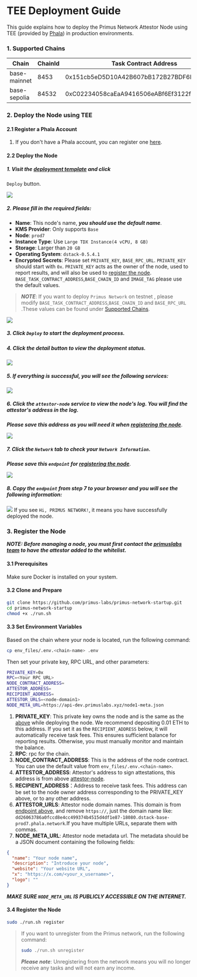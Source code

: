 # TEE Deployment Guide

This guide explains how to deploy the Primus Network Attestor Node using TEE (provided
by [Phala](https://cloud.phala.network/dashboard)) in production environments.

### 1. Supported Chains

| Chain        | ChainId | Task Contract Address                      | Support | 
|--------------|---------|--------------------------------------------|---------|
| base-mainnet | 8453    | 0x151cb5eD5D10A42B607bB172B27BDF6F884b9707 | ✅       |
| base-sepolia | 84532   | 0xC02234058caEaA9416506eABf6Ef3122fCA939E8 | ✅       |

### 2. Deploy the Node using TEE

#### 2.1 Register a Phala Account

1. If you don't have a Phala account, you can register one [here](https://cloud.phala.network/register).

#### 2.2 Deploy the Node

##### 1. Visit the [deployment template](https://cloud.phala.network/templates/primus-attestor-node) and click
`Deploy` button.

![](images/template_deploy_start.png)

##### 2. Please fill in the required fields:

- **Name**: This node's name, ***you should use the default name***.
- **KMS Provider**: Only supports `Base`
- **Node**: `prod7`
- **Instance Type**: Use `Large TDX Instance(4 vCPU, 8 GB)`
- **Storage**: Larger than `20 GB`
- **Operating System**: `dstack-0.5.4.1`
- **Encrypted Secrets**: Please set `PRIVATE_KEY`, `BASE_RPC_URL`. `PRIVATE_KEY` should start with `0x`. `PRIVATE_KEY`
  acts as the owner of the node, used to report results, and will also be used
  to [register the node](#3-register-the-node). `BASE_TASK_CONTRACT_ADDRESS`,`BASE_CHAIN_ID` and `IMAGE_TAG` please use
  the default values.

> ***NOTE***: If you want to deploy `Primus Network` on testnet , please modify `BASE_TASK_CONTRACT_ADDRESS`,`BASE_CHAIN_ID` and `BASE_RPC_URL` .These values can be found under [Supported Chains](#1-supported-chains).

  ![](images/deploy-parameters.png)


##### 3. Click `Deploy` to start the deployment process.

##### 4. Click the detail button to view the deployment status.

![](images/click_detail.png)

##### 5. If everything is successful, you will see the following services:

![](images/start_success.png)

##### 6. Click the `attestor-node` service to view the node's log. You will find the attestor's address in the log.
***Please save this address as you will need it when [registering the node](#3-register-the-node)***.

![](images/attestor_address.png)

##### 7. Click the `Network` tab to check your `Network Information`.
***Please save this `endpoint`  for [registering the node](#3-register-the-node)***.

![](images/endpoint.png)

##### 8. Copy the `endpoint` from step 7 to your browser and you will see the following information:

![](images/endpoint-success.png)
If you see `Hi, PRIMUS NETWORK!`, it means you have successfully deployed the node.

### 3. Register the Node

>
***NOTE: Before managing a node, you must first contact the [primuslabs team](https://discord.gg/YxJftNRxhh) to have the
attestor added to the whitelist.***

#### 3.1 Prerequisites

Make sure Docker is installed on your system.

#### 3.2 Clone and Prepare

```bash
git clone https://github.com/primus-labs/primus-network-startup.git
cd primus-network-startup
chmod +x ./run.sh
```

#### 3.3 Set Environment Variables

Based on the chain where your node is located, run the following command:

```bash
cp env_files/.env.<chain-name> .env
```

Then set your private key, RPC URL, and other parameters:

```bash
PRIVATE_KEY=0x
RPC=<Your RPC URL>
NODE_CONTRACT_ADDRESS=
ATTESTOR_ADDRESS=
RECIPIENT_ADDRESS=
ATTESTOR_URLS=<node-domain1>
NODE_META_URL=https://api-dev.primuslabs.xyz/node1-meta.json
```

1. **PRIVATE_KEY**: This private key owns the node and is the same as the [above](#2-please-fill-in-the-required-fields)
   while deploying the node. We recommend depositing 0.01 ETH to this address. If you set it as the `RECIPIENT_ADDRESS`
   below, it will automatically receive task fees. This ensures sufficient balance for reporting results. Otherwise, you
   must manually monitor and maintain the balance.
2. **RPC**: rpc for the chain.
3. **NODE_CONTRACT_ADDRESS**:  This is the address of the node contract. You can use the default value from
   `env_files/.env.<chain-name>`.
4. **ATTESTOR_ADDRESS**: Attestor's address to sign attestations, this address is from
   above [attestor-node](#6-click-the-attestor-node-service-to-view-the-nodes-log-you-will-find-the-attestors-address-in-the-log-please-save-this-address-as-you-will-need-it-when-registering-the-node).
5. **RECIPIENT_ADDRESS**：Address to receive task fees. This address can be set to the node owner address corresponding
   to the PRIVATE_KEY above, or to any other address.
6. **ATTESTOR_URLS**: Attestor node domain names. This domain is
   from [endpoint above](#7-click-the-network-tab-to-check-your-network-information-please-save-this-endpoint--for-registering-the-node),
   and remove `https://`, just the domain name like:
   `dd26063786a0fccd8e4cc499374b4515d4df1e87-18080.dstack-base-prod7.phala.network`.If you have multiple URLs, separate
   them with commas.
7. **NODE_META_URL**: Attestor node metadata url. The metadata should be a JSON document containing the following
   fields:

```json
{
  "name": "Your node name",
  "description": "Introduce your node",
  "website": "Your website URL",
  "x": "https://x.com/<your_x_username>",
  "logo": ""
}
```

***MAKE SURE `NODE_META_URL` IS PUBLICLY ACCESSIBLE ON THE INTERNET.***

#### 3.4 Register the Node

```bash
sudo ./run.sh register
```

> If you want to unregister from the Primus network, run the following command:
>```bash
>sudo ./run.sh unregister
>```
> ***Please note***: Unregistering from the network means you will no longer receive any tasks and will not earn any
> income.

